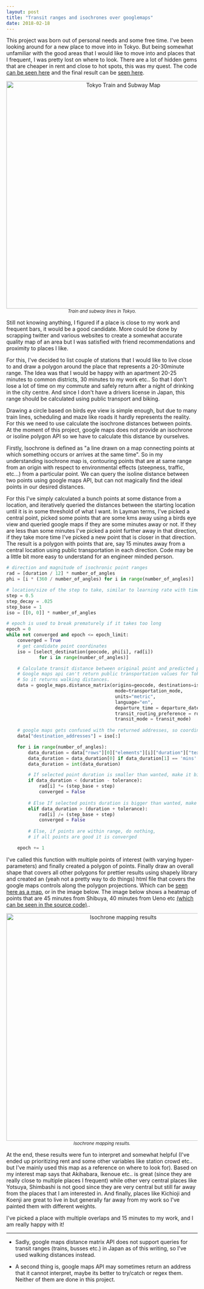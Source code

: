 ```yaml
---
layout: post
title: "Transit ranges and isochrones over googlemaps"
date: 2018-02-18
---
```

This project was born out of personal needs and some free time. I've been looking around for a new place to move into in Tokyo. But being somewhat unfamiliar with the good areas that I would like to move into and places that I frequent, I was pretty lost on where to look. There are a lot of hidden gems that are cheaper in rent and close to hot spots, this was my quest. The code [can be seen here](https://github.com/umutto/Transit_range_isochrone_mapping) and the final result can be [seen here](https://umutto.github.io/Transit_range_isochrone_mapping/isochrone_maps/sample.html).

<p align="center">
  <img src="https://raw.githubusercontent.com/umutto/umutto.github.io/master/static/images/blog_0_transit_ranges/train_subway_map.png" alt="Tokyo Train and Subway Map"  width="600"/>  
  <br />
  <sup><i>Train and subway lines in Tokyo.</i></sup>
</p>  

Still not knowing anything, I figured if a place is close to my work and frequent bars, it would be a good candidate. More could be done by scrapping twitter and various websites to create a somewhat accurate quality map of an area but I was satisfied with friend recommendations and proximity to places I like.

For this, I've decided to list couple of stations that I would like to live close to and draw a polygon around the place that represents a 20-30minute range. The Idea was that I would be happy with an apartment 20-25 minutes to common districts, 30 minutes to my work etc.. So that I don't lose a lot of time on my commute and safely return after a night of drinking in the city centre. And since I don't have a drivers license in Japan, this range should be calculated using public transport and biking.

Drawing a circle based on birds eye view is simple enough, but due to many train lines, scheduling and maze like roads it hardly represents the reality. For this we need to use calculate the isochrone distances between points. At the moment of this project, google maps does not provide an isochrone or isoline polygon API so we have to calculate this distance by ourselves.

Firstly, Isochrone is defined as "a line drawn on a map connecting points at which something occurs or arrives at the same time". So in my understanding isochrone map is, contouring points that are at same range from an origin with respect to environmental effects (steepness, traffic, etc...) from a particular point. We can query the isoline distance between two points using google maps API, but can not magically find the ideal points in our desired distances.

For this I've simply calculated a bunch points at some distance from a location, and iteratively queried the distances between the starting location until it is in some threshold of what I want. In Layman terms, I've picked a central point, picked some points that are some kms away using a birds eye view and queried google maps if they are some minutes away or not. If they are less than some minutes I've picked a point further away in that direction, if they take more time I've picked a new point that is closer in that direction. The result is a polygon with points that are, say 15 minutes away from a central location using public transportation in each direction. Code may be a little bit more easy to understand for an engineer minded person.

```python
# direction and magnitude of isochronic point ranges
rad = [duration / 12] * number_of_angles
phi = [i * (360 / number_of_angles) for i in range(number_of_angles)]

# location/size of the step to take, similar to learning rate with time based decay
step = 0.5
step_decay = .025
step_base = 1
iso = [[0, 0]] * number_of_angles

# epoch is used to break prematurely if it takes too long
epoch = 0
while not converged and epoch <= epoch_limit:
    converged = True
    # get candidate point coordinates
    iso = [select_destination(geocode, phi[i], rad[i]) 
            for i in range(number_of_angles)]

    # Calculate transit distance between original point and predicted points
    # Google maps api can't return public transportation values for Tokyo yet... 
    # So it returns walking distances.
    data = google_maps.distance_matrix(origins=geocode, destinations=iso,
                                        mode=transportation_mode, 
                                        units="metric", 
                                        language="en",
                                        departure_time = departure_date, 
                                        transit_routing_preference = routing_preference,
                                        transit_mode = transit_mode)
    
    # google maps gets confused with the returned addresses, so coordinates are more robust
    data["destination_addresses"] = iso[:]

    for i in range(number_of_angles):  
        data_duration = data["rows"][0]["elements"][i]["duration"]["text"].split()
        data_duration = data_duration[0] if data_duration[1] == 'mins' else data_duration[0]*60
        data_duration = int(data_duration)

        # If selected point duration is smaller than wanted, make it bigger
        if data_duration < (duration - tolerance):
            rad[i] *= (step_base + step)
            converged = False
            
        # Else If selected points duration is bigger than wanted, make it smaller
        elif data_duration > (duration + tolerance):
            rad[i] /= (step_base + step)
            converged = False
            
        # Else, if points are within range, do nothing, 
        # if all points are good it is converged

    epoch += 1
```

I've called this function with multiple points of interest (with varying hyper-parameters) and finally created a polygon of points. Finally draw an overall shape that covers all other polygons for prettier results using shapely library and created an (yeah not a pretty way to do things) html file that covers the google maps controls along the polygon projections. Which can be [seen here as a map](https://umutto.github.io/Transit_range_isochrone_mapping/isochrone_maps/sample.html), or in the image below. The image below shows a heatmap of points that are 45 minutes from Shibuya, 40 minutes from Ueno etc [(which can be seen in the source code)](https://github.com/umutto/Transit_range_isochrone_mapping/blob/master/tokyo_ischrones_google_maps.py#L332-L351)..

<p align="center">
  <img src="https://raw.githubusercontent.com/umutto/umutto.github.io/master/static/images/blog_0_transit_ranges/maps_result.png" alt="Isochrone mapping results"  width="600"/>  
  <br />
  <sup><i>Isochrone mapping results.</i></sup>
</p>  

At the end, these results were fun to interpret and somewhat helpful (I've ended up prioritizing rent and some other variables like station crowd etc.. but I've mainly used this map as a reference on where to look for). Based on my interest map says that Akihabara, Ikenoue etc.. is great (since they are really close to multiple places I frequent) while other very central places like Yotsuya, Shimbashi is not good since they are very central but still far away from the places that I am interested in. And finally, places like Kichioji and Koenji are great to live in but generally far away from my work so I've painted them with different weights.

I've picked a place with multiple overlaps and 15 minutes to my work, and I am really happy with it! 

---

- Sadly, google maps distance matrix API does not support queries for transit ranges (trains, busses etc.) in Japan as of this writing, so I've used walking distances instead.

- A second thing is, google maps API may sometimes return an address that it cannot interpret, maybe its better to try/catch or regex them. Neither of them are done in this project.
